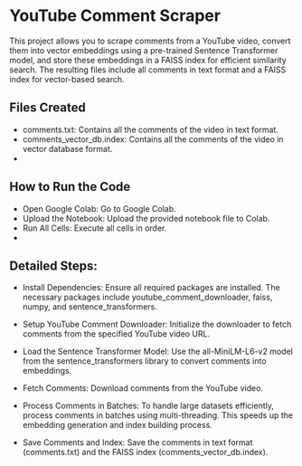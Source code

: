 # YouTube Comment Scraper
This project allows you to scrape comments from a YouTube video, convert them into vector embeddings using a pre-trained Sentence Transformer model, and store these embeddings in a FAISS index for efficient similarity search. The resulting files include all comments in text format and a FAISS index for vector-based search.

## Files Created
- comments.txt: Contains all the comments of the video in text format.
- comments_vector_db.index: Contains all the comments of the video in vector database format.
- 
## How to Run the Code
- Open Google Colab: Go to Google Colab.
- Upload the Notebook: Upload the provided notebook file to Colab.
- Run All Cells: Execute all cells in order.
- 
## Detailed Steps:
- Install Dependencies: Ensure all required packages are installed. The necessary packages include youtube_comment_downloader, faiss, numpy, and sentence_transformers.
- Setup YouTube Comment Downloader: Initialize the downloader to fetch comments from the specified YouTube video URL.

- Load the Sentence Transformer Model: Use the all-MiniLM-L6-v2 model from the sentence_transformers library to convert comments into embeddings.

 - Fetch Comments: Download comments from the YouTube video.

 - Process Comments in Batches: To handle large datasets efficiently, process comments in batches using multi-threading. This speeds up the embedding generation and index building process.

- Save Comments and Index: Save the comments in text format (comments.txt) and the FAISS index (comments_vector_db.index).
